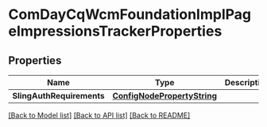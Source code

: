 # ComDayCqWcmFoundationImplPageImpressionsTrackerProperties

## Properties
Name | Type | Description | Notes
------------ | ------------- | ------------- | -------------
**SlingAuthRequirements** | [**ConfigNodePropertyString**](configNodePropertyString.md) |  | [optional] 

[[Back to Model list]](../README.md#documentation-for-models) [[Back to API list]](../README.md#documentation-for-api-endpoints) [[Back to README]](../README.md)


